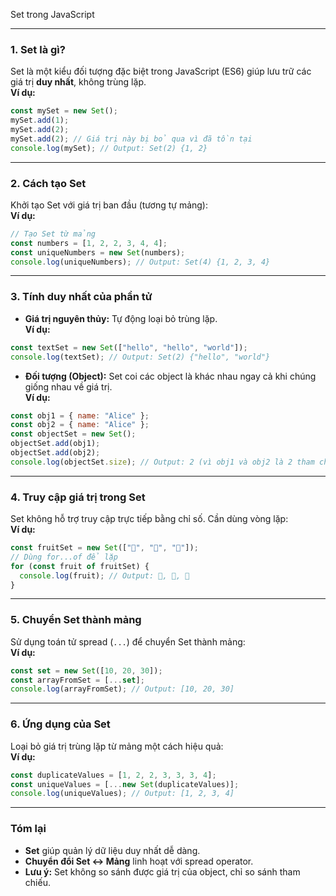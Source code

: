 Set trong JavaScript

---

### 1. **Set là gì?**
Set là một kiểu đối tượng đặc biệt trong JavaScript (ES6) giúp lưu trữ các giá trị **duy nhất**, không trùng lặp.  
**Ví dụ:**
```javascript
const mySet = new Set();
mySet.add(1);
mySet.add(2);
mySet.add(2); // Giá trị này bị bỏ qua vì đã tồn tại
console.log(mySet); // Output: Set(2) {1, 2}
```

---

### 2. **Cách tạo Set**
Khởi tạo Set với giá trị ban đầu (tương tự mảng):  
**Ví dụ:**
```javascript
// Tạo Set từ mảng
const numbers = [1, 2, 2, 3, 4, 4];
const uniqueNumbers = new Set(numbers);
console.log(uniqueNumbers); // Output: Set(4) {1, 2, 3, 4}
```

---

### 3. **Tính duy nhất của phần tử**
- **Giá trị nguyên thủy:** Tự động loại bỏ trùng lặp.  
**Ví dụ:**
```javascript
const textSet = new Set(["hello", "hello", "world"]);
console.log(textSet); // Output: Set(2) {"hello", "world"}
```

- **Đối tượng (Object):** Set coi các object là khác nhau ngay cả khi chúng giống nhau về giá trị.  
**Ví dụ:**
```javascript
const obj1 = { name: "Alice" };
const obj2 = { name: "Alice" };
const objectSet = new Set();
objectSet.add(obj1);
objectSet.add(obj2);
console.log(objectSet.size); // Output: 2 (vì obj1 và obj2 là 2 tham chiếu khác nhau)
```

---

### 4. **Truy cập giá trị trong Set**
Set không hỗ trợ truy cập trực tiếp bằng chỉ số. Cần dùng vòng lặp:  
**Ví dụ:**
```javascript
const fruitSet = new Set(["🍎", "🍌", "🍊"]);
// Dùng for...of để lặp
for (const fruit of fruitSet) {
  console.log(fruit); // Output: 🍎, 🍌, 🍊
}
```

---

### 5. **Chuyển Set thành mảng**
Sử dụng toán tử spread (`...`) để chuyển Set thành mảng:  
**Ví dụ:**
```javascript
const set = new Set([10, 20, 30]);
const arrayFromSet = [...set];
console.log(arrayFromSet); // Output: [10, 20, 30]
```

---

### 6. **Ứng dụng của Set**
Loại bỏ giá trị trùng lặp từ mảng một cách hiệu quả:  
**Ví dụ:**
```javascript
const duplicateValues = [1, 2, 2, 3, 3, 3, 4];
const uniqueValues = [...new Set(duplicateValues)];
console.log(uniqueValues); // Output: [1, 2, 3, 4]
```

---

### Tóm lại
- **Set** giúp quản lý dữ liệu duy nhất dễ dàng.
- **Chuyển đổi Set ↔ Mảng** linh hoạt với spread operator.
- **Lưu ý:** Set không so sánh được giá trị của object, chỉ so sánh tham chiếu.
